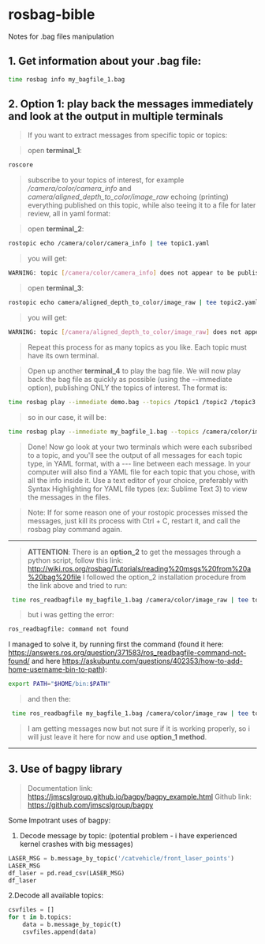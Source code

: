 # rosbag-bible
Notes for .bag files manipulation

## 1. Get information about your .bag file: ##

```sh
time rosbag info my_bagfile_1.bag
```

## 2. **Option 1:** play back the messages immediately and look at the output in multiple terminals ##
  >If you want to extract messages from specific topic or topics:

  > open **terminal_1**:
```sh
roscore
```

  > subscribe to your topics of interest, for example */camera/color/camera_info* and *camera/aligned_depth_to_color/image_raw* echoing (printing) everything         published on this topic, while also teeing it to a file for later review, all in yaml format: 

  > open **terminal_2**:
```sh
rostopic echo /camera/color/camera_info | tee topic1.yaml
```

  > you will get:
```sh
WARNING: topic [/camera/color/camera_info] does not appear to be published yet
```

  > open **terminal_3**:
```sh
rostopic echo camera/aligned_depth_to_color/image_raw | tee topic2.yaml
```

  > you will get:
```sh
WARNING: topic [/camera/aligned_depth_to_color/image_raw] does not appear to be published yet
```
  > Repeat this process for as many topics as you like. Each topic must have its own terminal. 

  > Open up another **terminal_4** to play the bag file. We will now play back the bag file as quickly as possible (using the --immediate option), publishing ONLY the topics of interest. The format is: 

```sh
time rosbag play --immediate demo.bag --topics /topic1 /topic2 /topic3 /topicN
``` 
  > so in our case, it will be:

```sh
time rosbag play --immediate my_bagfile_1.bag --topics /camera/color/image_raw /camera/aligned_depth_to_color/image_raw 
```
  > Done! Now go look at your two terminals which were each subsribed to a topic, and you'll see the output of all messages for each topic type, in YAML format, with a --- line between each message. In your computer will also find a YAML file for each topic that you chose, with all the info inside it. Use a text editor of your choice, preferably with Syntax Highlighting for YAML file types (ex: Sublime Text 3) to view the messages in the files. 

  > Note: If for some reason one of your rostopic processes missed the messages, just kill its process with Ctrl + C, restart it, and call the rosbag play command again. 
--------------------------------------------------------------------------------------------------------
  > **ATTENTION**: There is an **option_2** to get the messages through a python script, follow this link: http://wiki.ros.org/rosbag/Tutorials/reading%20msgs%20from%20a%20bag%20file
  > I followed the option_2 installation procedure from the link above and tried to run:
```sh
 time ros_readbagfile my_bagfile_1.bag /camera/color/image_raw | tee topics.yaml
``` 
  > but i was getting the error: 
```sh
ros_readbagfile: command not found
```
  I managed to solve it, by running first the command (found it here: https://answers.ros.org/question/371583/ros_readbagfile-command-not-found/ and here https://askubuntu.com/questions/402353/how-to-add-home-username-bin-to-path):
```sh
export PATH="$HOME/bin:$PATH"
```
  > and then the:
```sh
 time ros_readbagfile my_bagfile_1.bag /camera/color/image_raw | tee topics.yaml
``` 
  > I am getting messages now but not sure if it is working properly, so i will just leave it here for now and use **option_1 method**.
-----------------------------------------------------------------------------------------------------------
## 3. Use of bagpy library #
  > Documentation link: https://jmscslgroup.github.io/bagpy/bagpy_example.html
  > Github link: https://github.com/jmscslgroup/bagpy

Some Impotrant uses of bagpy:

1. Decode message by topic: (potential problem - i have experienced kernel crashes with big messages)

```py
LASER_MSG = b.message_by_topic('/catvehicle/front_laser_points')
LASER_MSG
df_laser = pd.read_csv(LASER_MSG)
df_laser
```

2.Decode all available topics:

```py
csvfiles = []
for t in b.topics:
    data = b.message_by_topic(t)
    csvfiles.append(data)

```
